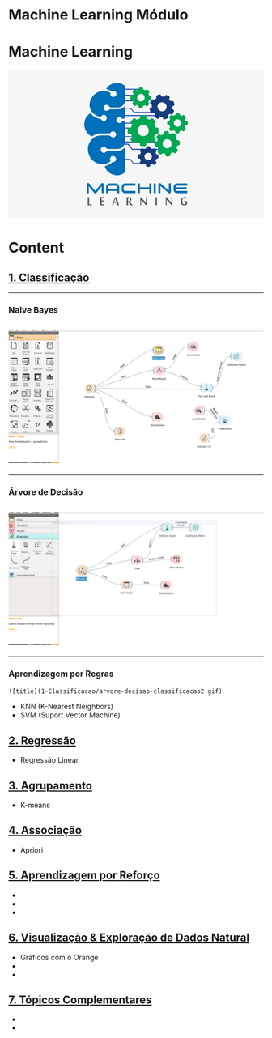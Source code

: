 # Machine Learning Módulo



# Machine Learning
![title](assets/machine-learing2.png)



# Content

## [1. Classificação](./1-Classificacao/)
---
  ### Naive Bayes
 ![title](1-Classificacao/naive-bayes-classificacao.gif)
---
 ---
  ### Árvore de Decisão

   ![title](1-Classificacao/arvore-decisao-classificacao2.gif)
---
---
  ### Aprendizagem por Regras
     
    ![title](1-Classificacao/arvore-decisao-classificacao2.gif)

  - KNN (K-Nearest Neighbors) 
  - SVM (Suport Vector Machine) 

## [2. Regressão](./2-Regressao/)
  - Regressão Linear


## [3. Agrupamento](./3-Agrupamento/)
  - K-means

## [4. Associação](./4-Associacao/)
  - Apriori

## [5. Aprendizagem por Reforço](./5-Aprendizagem-por-Reforco/)
  - 
  -
  - 

## [6. Visualização & Exploração de Dados Natural](./6-Visualizacao-Exploracao-Dados/)
  - Gráficos com o Orange
  -
  -


## [7. Tópicos Complementares](./7-Topicos-Complementares/)
  - 
  -



